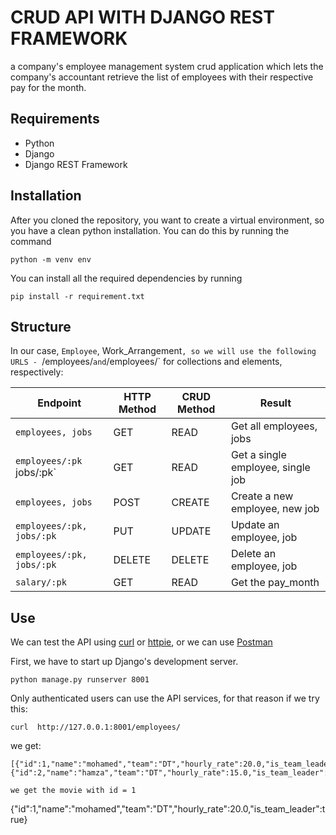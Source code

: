 # CRUD API WITH DJANGO REST FRAMEWORK
a company's employee management system crud application which lets the company's accountant retrieve the list of employees with their respective
pay for the month.

## Requirements
- Python 
- Django 
- Django REST Framework

## Installation
After you cloned the repository, you want to create a virtual environment, so you have a clean python installation.
You can do this by running the command
```
python -m venv env
```

You can install all the required dependencies by running
```
pip install -r requirement.txt
```

## Structure

In our case, `Employee`, Work_Arrangement`, so we will use the following URLS - `/employees/` and `/employees/<pk>` for collections and elements, respectively:

Endpoint |HTTP Method | CRUD Method | Result
-- | -- |-- |--
`employees, jobs` | GET | READ | Get all employees, jobs
`employees/:pk` jobs/:pk`| GET | READ | Get a single employee, single job
`employees, jobs`| POST | CREATE | Create a new employee, new job
`employees/:pk, jobs/:pk`| PUT | UPDATE | Update an employee, job
`employees/:pk, jobs/:pk`| DELETE | DELETE | Delete an employee, job
`salary/:pk`| GET | READ | Get the pay_month


## Use
We can test the API using [curl](https://curl.haxx.se/) or [httpie](https://github.com/jakubroztocil/httpie#installation), or we can use [Postman](https://www.postman.com/)


First, we have to start up Django's development server.
```
python manage.py runserver 8001
```
Only authenticated users can use the API services, for that reason if we try this:
```
curl  http://127.0.0.1:8001/employees/
```
we get:
```
[{"id":1,"name":"mohamed","team":"DT","hourly_rate":20.0,"is_team_leader":true},{"id":2,"name":"hamza","team":"DT","hourly_rate":15.0,"is_team_leader":false}]
```

```
we get the movie with id = 1
```
{"id":1,"name":"mohamed","team":"DT","hourly_rate":20.0,"is_team_leader":true}
```
